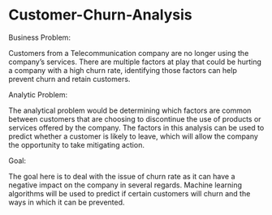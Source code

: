 # Customer-Churn-Analysis

Business Problem:

Customers from a Telecommunication company are no longer using the company’s services. There are multiple factors at play that could be hurting a company with a high churn rate, identifying those factors can help prevent churn and retain customers.

Analytic Problem:

The analytical problem would be determining which factors are common between customers that are choosing to discontinue the use of products or services offered by the company. The factors in this analysis can be used to predict whether a customer is likely to leave, which will allow the company the opportunity to take mitigating action.

Goal:

The goal here is to deal with the issue of churn rate as it can have a negative impact on the company in several regards. Machine learning algorithms will be used to predict if certain customers will churn and the ways in which it can be prevented.
